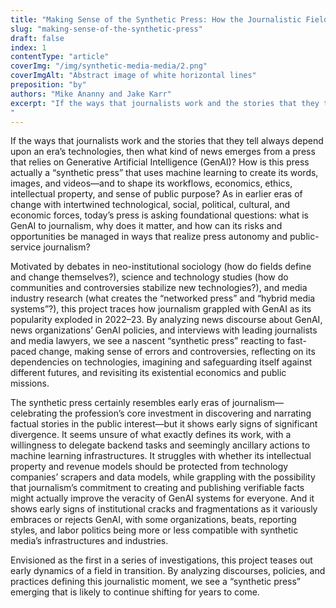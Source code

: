 ```yaml
---
title: "Making Sense of the Synthetic Press: How the Journalistic Field Defines, Anticipates, and Manages the Risks of Generative AI"
slug: "making-sense-of-the-synthetic-press"
draft: false
index: 1
contentType: "article"
coverImg: "/img/synthetic-media-media/2.png"
coverImgAlt: "Abstract image of white horizontal lines"
preposition: "by"
authors: "Mike Ananny and Jake Karr"
excerpt: "If the ways that journalists work and the stories that they tell always depend upon an era’s technologies, then what kind of news emerges from a press that relies on Generative AI? How is this press actually a “synthetic press” that uses machine learning to create its words, images, and videos—and to shape its workflows, economics, ethics, intellectual property, and sense of public purpose? Envisioned as the first in a series of investigations, this project teases out early dynamics of a field in transition. By analyzing discourses, policies, and practices defining this journalistic moment, we see a “synthetic press” emerging that is likely to continue shifting for years to come.
"
---
```

If the ways that journalists work and the stories that they tell always depend upon an era’s technologies, then what kind of news emerges from a press that relies on Generative Artificial Intelligence (GenAI)? How is this press actually a “synthetic press” that uses machine learning to create its words, images, and videos—and to shape its workflows, economics, ethics, intellectual property, and sense of public purpose?  As in earlier eras of change with intertwined technological, social, political, cultural, and economic forces, today’s press is asking foundational questions: what is GenAI to journalism, why does it matter, and how can its risks and opportunities be managed in ways that realize press autonomy and public-service journalism?

Motivated by debates in neo-institutional sociology (how do fields define and change themselves?), science and technology studies (how do communities and controversies stabilize new technologies?), and media industry research (what creates the “networked press” and “hybrid media systems”?), this project traces how journalism grappled with GenAI as its popularity exploded in 2022–23.  By analyzing news discourse about GenAI, news organizations’ GenAI policies, and interviews with leading journalists and media lawyers, we see a nascent “synthetic press” reacting to fast-paced change, making sense of errors and controversies, reflecting on its dependencies on technologies, imagining and safeguarding itself against different futures, and revisiting its existential economics and public missions.

The synthetic press certainly resembles early eras of journalism—celebrating the profession’s core investment in discovering and narrating factual stories in the public interest—but it shows early signs of significant divergence.  It seems unsure of what exactly defines its work, with a willingness to delegate backend tasks and seemingly ancillary actions to machine learning infrastructures.  It struggles with whether its intellectual property and revenue models should be protected from technology companies’ scrapers and data models, while grappling with the possibility that journalism’s commitment to creating and publishing verifiable facts might actually improve the veracity of GenAI systems for everyone.  And it shows early signs of institutional cracks and fragmentations as it variously embraces or rejects GenAI, with some organizations, beats, reporting styles, and labor politics being more or less compatible with synthetic media’s infrastructures and industries.

Envisioned as the first in a series of investigations, this project teases out early dynamics of a field in transition.  By analyzing discourses, policies, and practices defining this journalistic moment, we see a “synthetic press” emerging that is likely to continue shifting for years to come.

